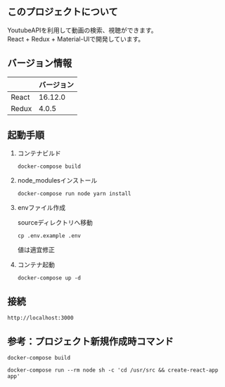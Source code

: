 ## このプロジェクトについて
YoutubeAPIを利用して動画の検索、視聴ができます。  
React + Redux + Material-UIで開発しています。

## バージョン情報
||  バージョン  |
| ---- | ---- |
|  React  |  16.12.0  |
|  Redux  |  4.0.5  |

## 起動手順

1. コンテナビルド

    ```
    docker-compose build
    ```

2. node_modulesインストール

    ```
    docker-compose run node yarn install
    ```

3. envファイル作成

    sourceディレクトリへ移動

    ```
    cp .env.example .env
    ```

    値は適宜修正

4. コンテナ起動

    ```
    docker-compose up -d
    ```

## 接続

`http://localhost:3000`

## 参考：プロジェクト新規作成時コマンド

```
docker-compose build
```

```
docker-compose run --rm node sh -c 'cd /usr/src && create-react-app app'
```